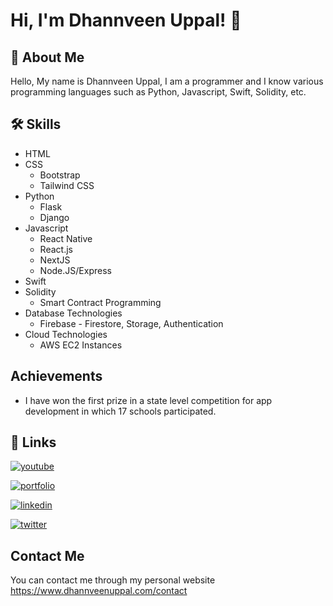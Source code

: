 
# Hi, I'm Dhannveen Uppal! 👋


## 🚀 About Me
Hello, My name is Dhannveen Uppal, I am a programmer and I know various programming languages such as Python, Javascript, Swift, Solidity, etc.

## 🛠 Skills
- HTML
- CSS
    - Bootstrap
    - Tailwind CSS
- Python
    - Flask
    - Django
- Javascript
    - React Native
    - React.js
    - NextJS
    - Node.JS/Express
- Swift
- Solidity
    - Smart Contract Programming
- Database Technologies
    - Firebase - Firestore, Storage, Authentication
- Cloud Technologies
    - AWS  EC2 Instances
## Achievements

- I have won the first prize in a state level competition for app development in which 17 schools participated.
## 🔗 Links
[![youtube](https://img.shields.io/badge/youtube-red?style=for-the-badge&logo=youtube&logoColor=white)](https://www.youtube.com/channel/UC2dat8AYqCQu3quJXoAeGeQ)

[![portfolio](https://img.shields.io/badge/my_portfolio-000?style=for-the-badge&logo=ko-fi&logoColor=white)](https://dhannveenuppal.com/)

[![linkedin](https://img.shields.io/badge/linkedin-0A66C2?style=for-the-badge&logo=linkedin&logoColor=white)](https://www.linkedin.com/in/dhannveen-uppal-388653245)

[![twitter](https://img.shields.io/badge/twitter-1DA1F2?style=for-the-badge&logo=twitter&logoColor=white)](https://twitter.com/DhannveenUppal)


## Contact Me

You can contact me through my personal website https://www.dhannveenuppal.com/contact
